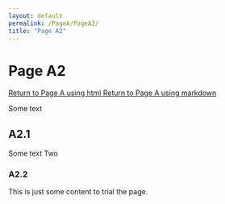 ```yaml
---
layout: default
permalink: /PageA/PageA2/
title: "Page A2"
---
```



# Page A2

<a href="https://benjburgess.github.io/PageA"> Return to Page A using html </a>
[Return to Page A using markdown](https://benjburgess.github.io/PageA)

Some text

## A2.1

Some text Two


### A2.2

This is just some content to trial the page.
